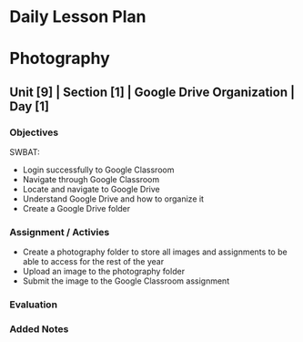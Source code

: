 # Daily Lesson Plan

# Photography

## Unit [9] | Section [1] | Google Drive Organization | Day [1]

### Objectives

SWBAT:
- Login successfully to Google Classroom
- Navigate through Google Classroom
- Locate and navigate to Google Drive
- Understand Google Drive and how to organize it
- Create a Google Drive folder

### Assignment / Activies

- Create a photography folder to store all images and assignments to be able to access for the rest of the year
- Upload an image to the photography folder
- Submit the image to the Google Classroom assignment

### Evaluation

### Added Notes
